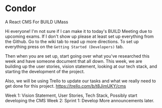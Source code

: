 # Condor
A React CMS For BUILD UMass

Hi everyone! I'm not sure if I can make it to today's BUILD Meeting due to upcoming exams. If I don't show up please at least set up everything from the Github. Go to the wiki tab to read up more directions. To set up everything press on the `Getting Started (Developers)` tab.

Then when you are set up, start going over what you've researched this week and have someone document that all down. This week, we are building up the user stories, vision statement, looking at our tech stack, and starting the development of the project. 

Also, we will be using Trello to update our tasks and what we really need to get done for this project. 
https://trello.com/b/t8JimUKY/cms

Week 1: Vision Statement, User Stories, Tech Stack, Possibly start developing the CMS
Week 2: Sprint 1: Develop
More announcements later.

